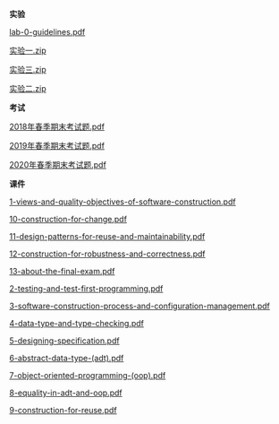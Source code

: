 **实验**

[lab-0-guidelines.pdf](https://gh.hitcs.cc/https://raw.githubusercontent.com/HIT-OpenCS/CS_Courses/main/公共课程/软件构造/实验/lab-0-guidelines.pdf)

[实验一.zip](https://gh.hitcs.cc/https://raw.githubusercontent.com/HIT-OpenCS/CS_Courses/main/公共课程/软件构造/实验/实验一.zip)

[实验三.zip](https://gh.hitcs.cc/https://raw.githubusercontent.com/HIT-OpenCS/CS_Courses/main/公共课程/软件构造/实验/实验三.zip)

[实验二.zip](https://gh.hitcs.cc/https://raw.githubusercontent.com/HIT-OpenCS/CS_Courses/main/公共课程/软件构造/实验/实验二.zip)

**考试**

[2018年春季期末考试题.pdf](https://gh.hitcs.cc/https://raw.githubusercontent.com/HIT-OpenCS/CS_Courses/main/公共课程/软件构造/考试/2018年春季期末考试题.pdf)

[2019年春季期末考试题.pdf](https://gh.hitcs.cc/https://raw.githubusercontent.com/HIT-OpenCS/CS_Courses/main/公共课程/软件构造/考试/2019年春季期末考试题.pdf)

[2020年春季期末考试题.pdf](https://gh.hitcs.cc/https://raw.githubusercontent.com/HIT-OpenCS/CS_Courses/main/公共课程/软件构造/考试/2020年春季期末考试题.pdf)

**课件**

[1-views-and-quality-objectives-of-software-construction.pdf](https://gh.hitcs.cc/https://raw.githubusercontent.com/HIT-OpenCS/CS_Courses/main/公共课程/软件构造/课件/1-views-and-quality-objectives-of-software-construction.pdf)

[10-construction-for-change.pdf](https://gh.hitcs.cc/https://raw.githubusercontent.com/HIT-OpenCS/CS_Courses/main/公共课程/软件构造/课件/10-construction-for-change.pdf)

[11-design-patterns-for-reuse-and-maintainability.pdf](https://gh.hitcs.cc/https://raw.githubusercontent.com/HIT-OpenCS/CS_Courses/main/公共课程/软件构造/课件/11-design-patterns-for-reuse-and-maintainability.pdf)

[12-construction-for-robustness-and-correctness.pdf](https://gh.hitcs.cc/https://raw.githubusercontent.com/HIT-OpenCS/CS_Courses/main/公共课程/软件构造/课件/12-construction-for-robustness-and-correctness.pdf)

[13-about-the-final-exam.pdf](https://gh.hitcs.cc/https://raw.githubusercontent.com/HIT-OpenCS/CS_Courses/main/公共课程/软件构造/课件/13-about-the-final-exam.pdf)

[2-testing-and-test-first-programming.pdf](https://gh.hitcs.cc/https://raw.githubusercontent.com/HIT-OpenCS/CS_Courses/main/公共课程/软件构造/课件/2-testing-and-test-first-programming.pdf)

[3-software-construction-process-and-configuration-management.pdf](https://gh.hitcs.cc/https://raw.githubusercontent.com/HIT-OpenCS/CS_Courses/main/公共课程/软件构造/课件/3-software-construction-process-and-configuration-management.pdf)

[4-data-type-and-type-checking.pdf](https://gh.hitcs.cc/https://raw.githubusercontent.com/HIT-OpenCS/CS_Courses/main/公共课程/软件构造/课件/4-data-type-and-type-checking.pdf)

[5-designing-specification.pdf](https://gh.hitcs.cc/https://raw.githubusercontent.com/HIT-OpenCS/CS_Courses/main/公共课程/软件构造/课件/5-designing-specification.pdf)

[6-abstract-data-type-(adt).pdf](https://gh.hitcs.cc/https://raw.githubusercontent.com/HIT-OpenCS/CS_Courses/main/公共课程/软件构造/课件/6-abstract-data-type-(adt).pdf)

[7-object-oriented-programming-(oop).pdf](https://gh.hitcs.cc/https://raw.githubusercontent.com/HIT-OpenCS/CS_Courses/main/公共课程/软件构造/课件/7-object-oriented-programming-(oop).pdf)

[8-equality-in-adt-and-oop.pdf](https://gh.hitcs.cc/https://raw.githubusercontent.com/HIT-OpenCS/CS_Courses/main/公共课程/软件构造/课件/8-equality-in-adt-and-oop.pdf)

[9-construction-for-reuse.pdf](https://gh.hitcs.cc/https://raw.githubusercontent.com/HIT-OpenCS/CS_Courses/main/公共课程/软件构造/课件/9-construction-for-reuse.pdf)

